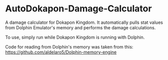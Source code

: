 # AutoDokapon-Damage-Calculator
A damage calculator for Dokapon Kingdom. It automatically pulls stat values from Dolphin Emulator's memory and performs the damage calculations.

To use, simply run while Dokapon Kingdom is running with Dolphin.

Code for reading from Dolphin's memory was taken from this: https://github.com/aldelaro5/Dolphin-memory-engine
